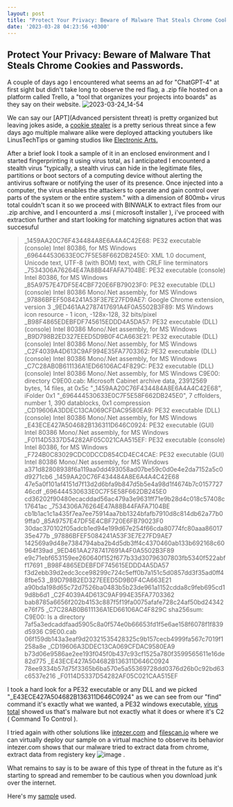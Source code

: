 ```yaml
---
layout: post
title: "Protect Your Privacy: Beware of Malware That Steals Chrome Cookies and Passwords."
date: '2023-03-28 04:23:56 +0300'
---
```


Protect Your Privacy: Beware of Malware That Steals Chrome Cookies and Passwords.
----------------------------------------------------------------------------------

A couple of days ago I encountered what seems an ad for "ChatGPT-4" at first sight but didn't take long to observe the red flag,
a .zip file hosted on a platform called Trello, a "tool that organizes your projects into boards" as they say on their website.
![2023-03-24_14-54](https://user-images.githubusercontent.com/60641238/228127422-0ba55182-a513-48c4-aa34-4d00ac4d05cb.png)

We can say our [APT](Advanced persistent threat) is pretty organized but leaving jokes aside, a [cookie stealer](https://en.wikipedia.org/wiki/Session_hijacking) is a pretty serious threat since a few days ago multiple malware alike were deployed attacking youtubers like LinusTechTips or gaming studios like  [Electronic Arts. ](https://news.sophos.com/en-us/2022/08/18/cookie-stealing-the-new-perimeter-bypass/)

After a brief look I took a sample of it in an enclosed environment and I started fingerprinting it using virus total, as I anticipated I encounterd a stealth virus "typically, a stealth virus can hide in the legitimate files, partitions or boot sectors of a computing device without alerting the antivirus software or notifying the user of its presence. Once injected into a computer, the virus enables the attackers to operate and gain control over parts of the system or the entire system." with a dimension of 800mb+ virus total couldn't scan it so we proceed with BINWALK to extract files from our .zip archive, and I encounterd a .msi ( microsoft installer ), i've proceed with extraction further and start looking for matching signatures action that was succesuful

> _1459AA20C76F434484A8E6A4A4C42E68: PE32 executable (console) Intel 80386, for MS Windows
> _696444530633E0C7F5E58F662DB245E0: XML 1.0 document, Unicode text, UTF-8 (with BOM) text, with CRLF line terminators
> _7534306A76264E47A88B44FAFA7104BE: PE32 executable (console) Intel 80386, for MS Windows
> _85A9757E47DF5E4CBF720E6FB79023F0: PE32 executable (DLL) (console) Intel 80386 Mono/.Net assembly, for MS Windows
> _97886BFEF5084241A53F3E7E27FD9AE7: Google Chrome extension, version 3
> _9ED461AA2787417691A4F0A5502B3F89: MS Windows icon resource - 1 icon, -128x-128, 32 bits/pixel
> _B98F4865EDEBFDF745615EDDD4A5DA57: PE32 executable (DLL) (console) Intel 80386 Mono/.Net assembly, for MS Windows
> _B9D798B2ED327EEED5D9B0F4CA663E21: PE32 executable (DLL) (console) Intel 80386 Mono/.Net assembly, for MS Windows
> _C2F4039A4D613C9AF994E35FA7703362: PE32 executable (DLL) (console) Intel 80386 Mono/.Net assembly, for MS Windows
> _C7C28AB0B611136A1ED66106AC4F829C: PE32 executable (DLL) (console) Intel 80386 Mono/.Net assembly, for MS Windows
> C9E00:                             directory
> C9E00.cab:                         Microsoft Cabinet archive data, 23912569 bytes, 14 files, at 0x5c "_1459AA20C76F434484A8E6A4A4C42E68", iFolder 0x1 
> "_696444530633E0C7F5E58F662DB245E0", 7 cffolders, number 1, 390 datablocks, 0x1 compression
> _CD19606A3DDEC13CA069CFDAC9580EA9: PE32 executable (DLL) (console) Intel 80386 Mono/.Net assembly, for MS Windows
> _E43ECE427A504682B136311D646C0924: PE32 executable (GUI) Intel 80386 Mono/.Net assembly, for MS Windows
> _F0114D5337D54282AF05C021CAA515EF: PE32 executable (console) Intel 80386, for MS Windows
> _F724B0C83029CDC0DCCD854CD4EC4CAE: PE32 executable (GUI) Intel 80386 Mono/.Net assembly, for MS Windows
> a371d82808938f6a119aa0dd493058ad07be59c0d0e4e2da7152a5c0d9271cb6  _1459AA20C76F434484A8E6A4A4C42E68
> 47e5a0f101af4151d7f13d2d6bfa9b847d5b5e4a98d1f4674b7c015772746cdf  _696444530633E0C7F5E58F662DB245E0
> cd36202f90480ecacddad56ac479a3e9631ff71e9b28d4c018c57408c17641ac  _7534306A76264E47A88B44FAFA7104BE
> cb1b1ac1c1a435f7ea7ee75914aa7bb1324bfafb7910d8c814db62a77b09ffa0  _85A9757E47DF5E4CBF720E6FB79023F0
> 30dac370102f05adcb1ed94e199d67e254f66cda80774fc80aaa8601735e477b  _97886BFEF5084241A53F3E7E27FD9AE7
> 142569a9d48e7384794aba2b4d5db3ff4c4370460ab133b692168c60964f39ad  _9ED461AA2787417691A4F0A5502B3F89
> e9c71ebf653159ee260640f152f677b33d30796307803fb5340f522abff17691  _B98F4865EDEBFDF745615EDDD4A5DA57
> f3d2ebb39d2edc3cce98299c724c5eff0b7a151c5d0857dd3f35ad0ff48fbe53  _B9D798B2ED327EEED5D9B0F4CA663E21
> a90bda198d65c72d7526ba0483b5b23de961a1152cdda8c9feb695cd19d8b6d1  _C2F4039A4D613C9AF994E35FA7703362
> bab8785a6656f202b4153c887f5f19fa0075afafe728c24af50bd24342e76f75  _C7C28AB0B611136A1ED66106AC4F829C
> sha256sum: C9E00: Is a directory
> 7af5a3edcaddfaad5905c8a0f574e0b66653fd1f5e6ae158f6078f1f839d5936  C9E00.cab
> 06f159db143a3eaf9d20321535428325c9b157cecb4999fa567c7019f1258a8e  _CD19606A3DDEC13CA069CFDAC9580EA9
> b73d06e9586ae2ee193f045f0b437c93cf1525a780f3599565611e16de82d775  _E43ECE427A504682B136311D646C0924
> 78ee9334b57d75f3365b6ba570e5a55369728dd0376d26b0c92bd63c6537e216  _F0114D5337D54282AF05C021CAA515EF

I took a hard look for a PE32 executable or any DLL and we picked "_E43ECE427A504682B136311D646C0924" as we can see from our "find" command it's exactly what we wanted, a PE32 windows executable, [virus total](https://www.virustotal.com/gui/file/b73d06e9586ae2ee193f045f0b437c93cf1525a780f3599565611e16de82d775) showed us that's malware but not exactly what it does or where it's C2 ( Command To Control ).

I tried again with other solutions like [intezer.com](https://analyze.intezer.com/analyses/115627b7-293d-42f8-9aa4-0557cc7b9531) and [filescan.io](https://www.filescan.io/uploads/641da6019c109cf74b2f2b00/reports/d2899a08-75da-449b-8512-822c350b1613) where we can virtually deploy our sample on a virtual machine to observe its behavior intezer.com shows that our malware tried to extract data from chrome, extract data from registery key ![image](https://user-images.githubusercontent.com/60641238/228135263-9c512ae6-9fee-4dd8-8087-c9a514a787b1.png) .

 What remains to say is to be aware of this type of threat in the future as it's starting to spread and remember to be cautious when you download junk over the internet.
 
 
 Here's my [sample](https://www.dropbox.com/s/zmxib4rj6wzsd6a/ChatGPT_fake_ad_camp.zip?dl=0) used.
 
